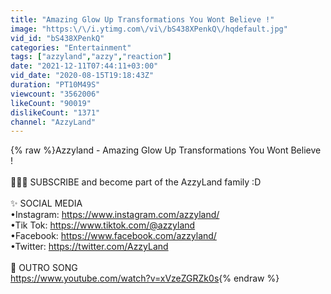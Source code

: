 ```yaml
---
title: "Amazing Glow Up Transformations You Wont Believe !"
image: "https:\/\/i.ytimg.com\/vi\/bS438XPenkQ\/hqdefault.jpg"
vid_id: "bS438XPenkQ"
categories: "Entertainment"
tags: ["azzyland","azzy","reaction"]
date: "2021-12-11T07:44:11+03:00"
vid_date: "2020-08-15T19:18:43Z"
duration: "PT10M49S"
viewcount: "3562006"
likeCount: "90019"
dislikeCount: "1371"
channel: "AzzyLand"
---
```

{% raw %}Azzyland - Amazing Glow Up Transformations You Wont Believe !<br /><br />👨‍👩‍👧 SUBSCRIBE and become part of the AzzyLand family :D <br /><br />✨ SOCIAL MEDIA<br />•Instagram: <a rel="nofollow" target="blank" href="https://www.instagram.com/azzyland/">https://www.instagram.com/azzyland/</a><br />•Tik Tok: <a rel="nofollow" target="blank" href="https://www.tiktok.com/@azzyland">https://www.tiktok.com/@azzyland</a><br />•Facebook: <a rel="nofollow" target="blank" href="https://www.facebook.com/azzyland/">https://www.facebook.com/azzyland/</a><br />•Twitter: <a rel="nofollow" target="blank" href="https://twitter.com/AzzyLand">https://twitter.com/AzzyLand</a><br /><br />🎵 OUTRO SONG<br /><a rel="nofollow" target="blank" href="https://www.youtube.com/watch?v=xVzeZGRZk0s">https://www.youtube.com/watch?v=xVzeZGRZk0s</a>{% endraw %}

